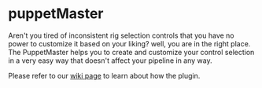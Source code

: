 puppetMaster
============

Aren't you tired of inconsistent rig selection controls that you have no power to customize it based on your liking? well, you are in the right place. The PuppetMaster helps you to create and customize your control selection in a very easy way that doesn't affect your pipeline in any way.

Please refer to our [wiki page](https://github.com/Bernardrouhi/PuppetMaster/wiki) to learn about how the plugin.